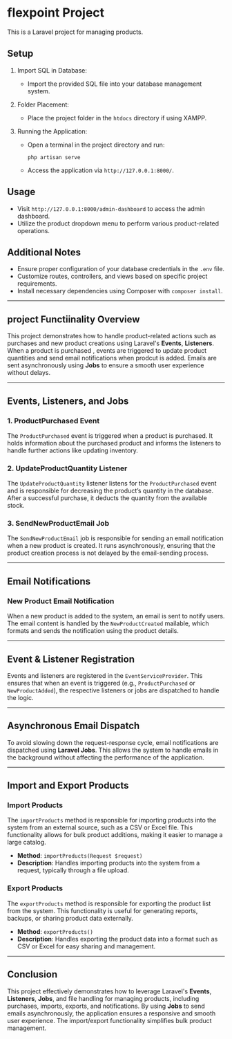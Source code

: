 

# flexpoint Project

This is a Laravel project for managing products.

## Setup

1. Import SQL in Database:
   - Import the provided SQL file into your database management system.

2. Folder Placement:
   - Place the project folder in the `htdocs` directory if using XAMPP.

3. Running the Application:
   - Open a terminal in the project directory and run:
     ```
     php artisan serve
     ```
   - Access the application via `http://127.0.0.1:8000/`.

## Usage

- Visit `http://127.0.0.1:8000/admin-dashboard` to access the admin dashboard.
- Utilize the product dropdown menu to perform various product-related operations.

## Additional Notes

- Ensure proper configuration of your database credentials in the `.env` file.
- Customize routes, controllers, and views based on specific project requirements.
- Install necessary dependencies using Composer with `composer install`.

---


## project Functiinality Overview
This project demonstrates how to handle product-related actions such as purchases and new product creations using Laravel's **Events**, **Listeners**. When a product is purchased , events are triggered to update product quantities and  send email notifications when prodcut is  added. Emails are sent asynchronously using **Jobs** to ensure a smooth user experience without delays.

---

## Events, Listeners, and Jobs

### 1. ProductPurchased Event
The `ProductPurchased` event is triggered when a product is purchased. It holds information about the purchased product and informs the listeners to handle further actions like updating inventory.

### 2. UpdateProductQuantity Listener
The `UpdateProductQuantity` listener listens for the `ProductPurchased` event and is responsible for decreasing the product’s quantity in the database. After a successful purchase, it deducts the quantity from the available stock.



### 3. SendNewProductEmail Job
The `SendNewProductEmail` job is responsible for sending an email notification when a new product is created. It runs asynchronously, ensuring that the product creation process is not delayed by the email-sending process.

---

## Email Notifications

### New Product Email Notification
When a new product is added to the system, an email is sent to notify users. The email content is handled by the `NewProductCreated` mailable, which formats and sends the notification using the product details.

---

## Event & Listener Registration

Events and listeners are registered in the `EventServiceProvider`. This ensures that when an event is triggered (e.g., `ProductPurchased` or `NewProductAdded`), the respective listeners or jobs are dispatched to handle the logic.

---

## Asynchronous Email Dispatch
To avoid slowing down the request-response cycle, email notifications are dispatched using **Laravel Jobs**. This allows the system to handle emails in the background without affecting the performance of the application.

---

## Import and Export Products

### Import Products
The `importProducts` method is responsible for importing products into the system from an external source, such as a CSV or Excel file. This functionality allows for bulk product additions, making it easier to manage a large catalog.

- **Method**: `importProducts(Request $request)`
- **Description**: Handles importing products into the system from a request, typically through a file upload.

### Export Products
The `exportProducts` method is responsible for exporting the product list from the system. This functionality is useful for generating reports, backups, or sharing product data externally.

- **Method**: `exportProducts()`
- **Description**: Handles exporting the product data into a format such as CSV or Excel for easy sharing and management.

---

## Conclusion
This project effectively demonstrates how to leverage Laravel's **Events**, **Listeners**, **Jobs**, and file handling for managing products, including purchases, imports, exports, and notifications. By using **Jobs** to send emails asynchronously, the application ensures a responsive and smooth user experience. The import/export functionality simplifies bulk product management.

